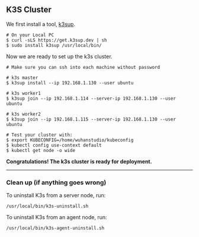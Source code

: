 ## K3S Cluster

We first install a tool, [k3sup](https://github.com/alexellis/k3sup).

```
# On your Local PC
$ curl -sLS https://get.k3sup.dev | sh
$ sudo install k3sup /usr/local/bin/
```

Now we are ready to set up the k3s cluster.

```
# Make sure you can ssh into each machine without password

# k3s master
$ k3sup install --ip 192.168.1.130 --user ubuntu

# k3s worker1
$ k3sup join --ip 192.168.1.114 --server-ip 192.168.1.130 --user ubuntu

# k3s worker2
$ k3sup join --ip 192.168.1.115 --server-ip 192.168.1.130 --user ubuntu

# Test your cluster with:
$ export KUBECONFIG=/home/wuhanstudio/kubeconfig
$ kubectl config use-context default
$ kubectl get node -o wide
```

**Congratulations! The k3s cluster is ready for deployment.**

--------

### Clean up (if anything goes wrong)

To uninstall K3s from a server node, run:

```
/usr/local/bin/k3s-uninstall.sh
```

To uninstall K3s from an agent node, run:

```
/usr/local/bin/k3s-agent-uninstall.sh
```
